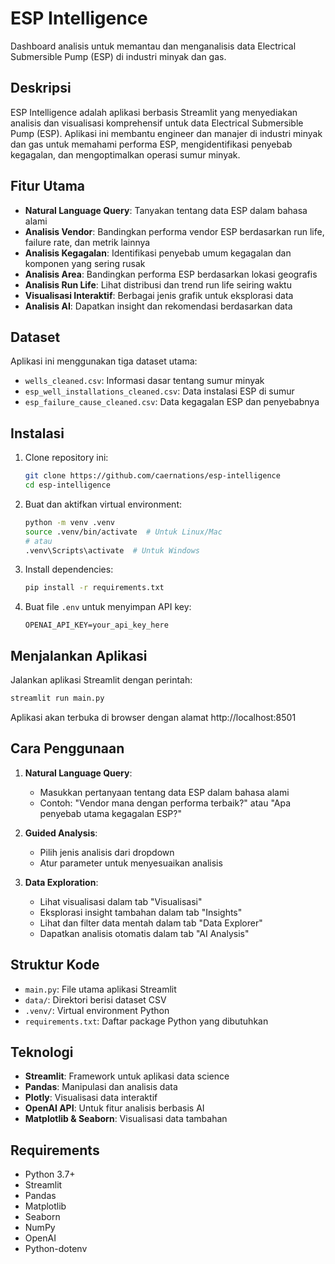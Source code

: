 # ESP Intelligence

Dashboard analisis untuk memantau dan menganalisis data Electrical Submersible Pump (ESP) di industri minyak dan gas.

## Deskripsi

ESP Intelligence adalah aplikasi berbasis Streamlit yang menyediakan analisis dan visualisasi komprehensif untuk data Electrical Submersible Pump (ESP). Aplikasi ini membantu engineer dan manajer di industri minyak dan gas untuk memahami performa ESP, mengidentifikasi penyebab kegagalan, dan mengoptimalkan operasi sumur minyak.

## Fitur Utama

- **Natural Language Query**: Tanyakan tentang data ESP dalam bahasa alami
- **Analisis Vendor**: Bandingkan performa vendor ESP berdasarkan run life, failure rate, dan metrik lainnya
- **Analisis Kegagalan**: Identifikasi penyebab umum kegagalan dan komponen yang sering rusak
- **Analisis Area**: Bandingkan performa ESP berdasarkan lokasi geografis
- **Analisis Run Life**: Lihat distribusi dan trend run life seiring waktu
- **Visualisasi Interaktif**: Berbagai jenis grafik untuk eksplorasi data
- **Analisis AI**: Dapatkan insight dan rekomendasi berdasarkan data

## Dataset

Aplikasi ini menggunakan tiga dataset utama:
- `wells_cleaned.csv`: Informasi dasar tentang sumur minyak
- `esp_well_installations_cleaned.csv`: Data instalasi ESP di sumur
- `esp_failure_cause_cleaned.csv`: Data kegagalan ESP dan penyebabnya

## Instalasi

1. Clone repository ini:
   ```bash
   git clone https://github.com/caernations/esp-intelligence
   cd esp-intelligence
   ```

2. Buat dan aktifkan virtual environment:
   ```bash
   python -m venv .venv
   source .venv/bin/activate  # Untuk Linux/Mac
   # atau
   .venv\Scripts\activate  # Untuk Windows
   ```

3. Install dependencies:
   ```bash
   pip install -r requirements.txt
   ```

4. Buat file `.env` untuk menyimpan API key:
   ```
   OPENAI_API_KEY=your_api_key_here
   ```

## Menjalankan Aplikasi

Jalankan aplikasi Streamlit dengan perintah:

```bash
streamlit run main.py
```

Aplikasi akan terbuka di browser dengan alamat http://localhost:8501

## Cara Penggunaan

1. **Natural Language Query**:
   - Masukkan pertanyaan tentang data ESP dalam bahasa alami
   - Contoh: "Vendor mana dengan performa terbaik?" atau "Apa penyebab utama kegagalan ESP?"

2. **Guided Analysis**:
   - Pilih jenis analisis dari dropdown
   - Atur parameter untuk menyesuaikan analisis

3. **Data Exploration**:
   - Lihat visualisasi dalam tab "Visualisasi"
   - Eksplorasi insight tambahan dalam tab "Insights"
   - Lihat dan filter data mentah dalam tab "Data Explorer"
   - Dapatkan analisis otomatis dalam tab "AI Analysis"

## Struktur Kode

- `main.py`: File utama aplikasi Streamlit
- `data/`: Direktori berisi dataset CSV
- `.venv/`: Virtual environment Python
- `requirements.txt`: Daftar package Python yang dibutuhkan

## Teknologi

- **Streamlit**: Framework untuk aplikasi data science
- **Pandas**: Manipulasi dan analisis data
- **Plotly**: Visualisasi data interaktif
- **OpenAI API**: Untuk fitur analisis berbasis AI
- **Matplotlib & Seaborn**: Visualisasi data tambahan

## Requirements

- Python 3.7+
- Streamlit
- Pandas
- Matplotlib
- Seaborn
- NumPy
- OpenAI
- Python-dotenv